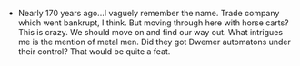 - Nearly 170 years ago...I vaguely remember the name. Trade company which went bankrupt, I think. But moving through here with horse carts? This is crazy.
  We should move on and find our way out. What intrigues me is the mention of metal men. Did they got Dwemer automatons under their control? That would be quite a feat.

